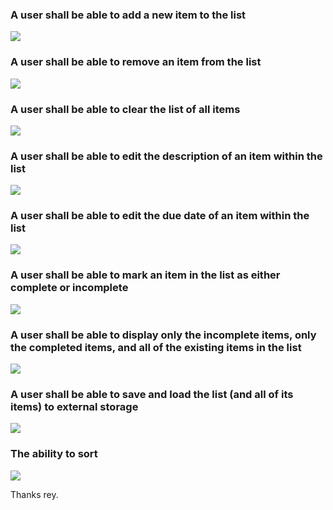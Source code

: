 ### A user shall be able to add a new item to the list
![](https://i.imgur.com/4o8lLqd.gif)

### A user shall be able to remove an item from the list
![](https://i.imgur.com/WIFp6m8.gif)

### A user shall be able to clear the list of all items
![](https://i.imgur.com/Y6qBQBh.gif)

### A user shall be able to edit the description of an item within the list
![](https://i.imgur.com/67IJUvQ.gif)

### A user shall be able to edit the due date of an item within the list
![](https://i.imgur.com/eHbQ0gh.gif)

### A user shall be able to mark an item in the list as either complete or incomplete
![](https://i.imgur.com/O91Iiiu.gif)

### A user shall be able to display only the incomplete items, only the completed items, and all of the existing items in the list
![](https://i.imgur.com/9j5epqm.gif)

### A user shall be able to save and load the list (and all of its items) to external storage
![](https://i.imgur.com/BNnktMl.gif)

### The ability to sort
![](https://i.imgur.com/ZSio70P.gif)

Thanks rey.
